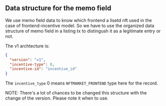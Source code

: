 ## Data structure for the memo field

We use memo field data to know which frontend a lisetd nft used in the case of frontend-incentive model. So we have to use the organized data structure of memo field in a listing tx to distingush it as a legitimate entry or not.

The v1 archtecture is:

```json
{
  "version": "v1",
  "incentive-type": 0,
  "incentive-id": "incentive_id"
}
```

The `incentive_type` 0 means `NFTMARKET_FRONTEND` type here for the record.

NOTE: There's a lot of chances to be changed this structure with the change of the version. Please note it when to use.
